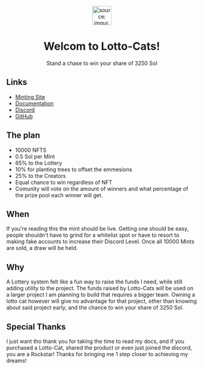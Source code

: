 <p align="center">
  <a href="https://imgur.com/7dACEDP"><img src="https://i.imgur.com/7dACEDP.png" title="source: imgur.com" width="50" /></a>
</p>

<h1 align="center">
  Welcom to Lotto-Cats!
</h1>

<p align="center">
Stand a chase to win your share of 3250 Sol
</p>

<p align="center">


</p>






## Links

- [Minting Site](https://docsifyjs.netlify.com/)
- [Documentation](https://docsify.js.org)
- [Discord](https://github.com/docsifyjs/docsify-cli)
- [GitHub](https://unpkg.com/docsify/)

## The plan

- 10000 NFTS
- 0.5 Sol per Mint
- 65% to the Lottery 
- 10% for planting trees to offset the emmesions
- 25% to the Creators
- Equal chance to win regardless of NFT
- Comunity will vote on the amount of winners and what percentage of the prize pool each winner will get.

## When

If you're reading this the mint should be live. Getting one should be easy, people shouldn't have to grind for a whitelist spot or have to resort to making fake accounts to increase their Discord Level. Once all 10000 Mints are sold, a draw will be held. 


## Why

A Lottery system felt like a fun way to raise the funds I need, while still adding utility to the project. The funds raised by Lotto-Cats will be used on a larger project I am planning to build that requires a bigger team. Owning a lotto cat however will give no advantage for that project, other than knowing about said project early, and the chance to win your share of 3250 Sol.


## Special Thanks

I just want tho thank you for taking the time to read my docs, and if you purchased a Lotto-Cat, shared the product or even just joined the discord, you are a Rockstar! Thanks for bringing me 1 step closer to achieving my dreams!
